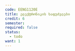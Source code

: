 ```yaml
---
code: EENG1120E
title: ელექტრონიკის საფუძვლები
credit: 6
semester: 
required: false
status:
  - todo
want: 1
---
```


